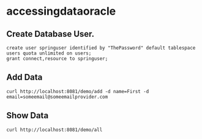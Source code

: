 # accessingdataoracle

## Create Database User.
```
create user springuser identified by "ThePassword" default tablespace users quota unlimited on users;
grant connect,resource to springuser;
```

## Add Data
```
curl http://localhost:8081/demo/add -d name=First -d email=someemail@someemailprovider.com
```

## Show Data
```
curl http://localhost:8081/demo/all
```
